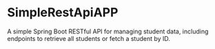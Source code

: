 # SimpleRestApiAPP
A simple Spring Boot RESTful API for managing student data, including endpoints to retrieve all students or fetch a student by ID.
